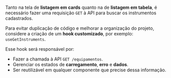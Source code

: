 Tanto na tela de **listagem em cards** quanto na de **listagem em tabela**, é necessário fazer uma requisição `GET` à API para buscar os instrumentos cadastrados.

Para evitar duplicação de código e melhorar a organização do projeto, considere a criação de um **hook customizado**, por exemplo: `useGetInstruments`.

Esse hook será responsável por:

- Fazer a chamada à API `GET /equipamentos`.
- Gerenciar os estados de **carregamento**, **erro** e **dados**.
- Ser reutilizável em qualquer componente que precise dessa informação.
